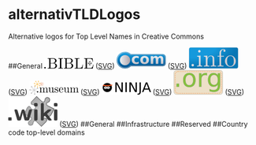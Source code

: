 # alternativTLDLogos
Alternative logos for Top Level Names in Creative Commons

##General
<img src="tld-general/bible.png"   width="100px" /> ([SVG](tld-general/bible.png))
<img src="tld-general/com.png"   width="100px" /> ([SVG](tld-general/com.png))
<img src="tld-general/info.png"   width="100px" /> ([SVG](tld-general/info.png))
<img src="tld-general/museum.png"   width="100px" /> ([SVG](tld-general/museum.png))
<img src="tld-general/ninja.png"   width="100px" /> ([SVG](tld-general/ninja.png))
<img src="tld-general/org.png"   width="100px" /> ([SVG](tld-general/org.png))
<img src="tld-general/wiki.png"   width="100px" /> ([SVG](tld-general/wiki.png))
##General
##Infrastructure
##Reserved
##Country code top-level domains
